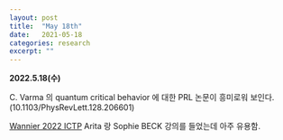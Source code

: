 ```yaml
---
layout: post
title:  "May 18th"
date:   2021-05-18
categories: research
excerpt: ""
---
```


**2022.5.18(수)**

C. Varma 의 quantum critical behavior 에 대한 PRL 논문이 흥미로워 보인다. (10.1103/PhysRevLett.128.206601)


[Wannier 2022 ICTP](https://indico.ictp.it/event/9789/other-view?view=ictptimetable)  Arita 랑 Sophie BECK 강의를 들었는데 아주 유용함.





